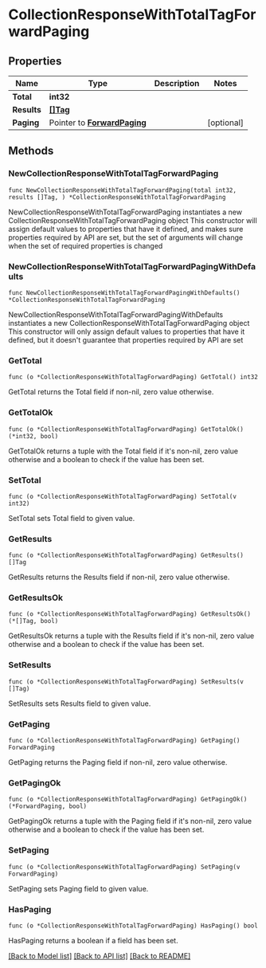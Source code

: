 # CollectionResponseWithTotalTagForwardPaging

## Properties

Name | Type | Description | Notes
------------ | ------------- | ------------- | -------------
**Total** | **int32** |  | 
**Results** | [**[]Tag**](Tag.md) |  | 
**Paging** | Pointer to [**ForwardPaging**](ForwardPaging.md) |  | [optional] 

## Methods

### NewCollectionResponseWithTotalTagForwardPaging

`func NewCollectionResponseWithTotalTagForwardPaging(total int32, results []Tag, ) *CollectionResponseWithTotalTagForwardPaging`

NewCollectionResponseWithTotalTagForwardPaging instantiates a new CollectionResponseWithTotalTagForwardPaging object
This constructor will assign default values to properties that have it defined,
and makes sure properties required by API are set, but the set of arguments
will change when the set of required properties is changed

### NewCollectionResponseWithTotalTagForwardPagingWithDefaults

`func NewCollectionResponseWithTotalTagForwardPagingWithDefaults() *CollectionResponseWithTotalTagForwardPaging`

NewCollectionResponseWithTotalTagForwardPagingWithDefaults instantiates a new CollectionResponseWithTotalTagForwardPaging object
This constructor will only assign default values to properties that have it defined,
but it doesn't guarantee that properties required by API are set

### GetTotal

`func (o *CollectionResponseWithTotalTagForwardPaging) GetTotal() int32`

GetTotal returns the Total field if non-nil, zero value otherwise.

### GetTotalOk

`func (o *CollectionResponseWithTotalTagForwardPaging) GetTotalOk() (*int32, bool)`

GetTotalOk returns a tuple with the Total field if it's non-nil, zero value otherwise
and a boolean to check if the value has been set.

### SetTotal

`func (o *CollectionResponseWithTotalTagForwardPaging) SetTotal(v int32)`

SetTotal sets Total field to given value.


### GetResults

`func (o *CollectionResponseWithTotalTagForwardPaging) GetResults() []Tag`

GetResults returns the Results field if non-nil, zero value otherwise.

### GetResultsOk

`func (o *CollectionResponseWithTotalTagForwardPaging) GetResultsOk() (*[]Tag, bool)`

GetResultsOk returns a tuple with the Results field if it's non-nil, zero value otherwise
and a boolean to check if the value has been set.

### SetResults

`func (o *CollectionResponseWithTotalTagForwardPaging) SetResults(v []Tag)`

SetResults sets Results field to given value.


### GetPaging

`func (o *CollectionResponseWithTotalTagForwardPaging) GetPaging() ForwardPaging`

GetPaging returns the Paging field if non-nil, zero value otherwise.

### GetPagingOk

`func (o *CollectionResponseWithTotalTagForwardPaging) GetPagingOk() (*ForwardPaging, bool)`

GetPagingOk returns a tuple with the Paging field if it's non-nil, zero value otherwise
and a boolean to check if the value has been set.

### SetPaging

`func (o *CollectionResponseWithTotalTagForwardPaging) SetPaging(v ForwardPaging)`

SetPaging sets Paging field to given value.

### HasPaging

`func (o *CollectionResponseWithTotalTagForwardPaging) HasPaging() bool`

HasPaging returns a boolean if a field has been set.


[[Back to Model list]](../README.md#documentation-for-models) [[Back to API list]](../README.md#documentation-for-api-endpoints) [[Back to README]](../README.md)


